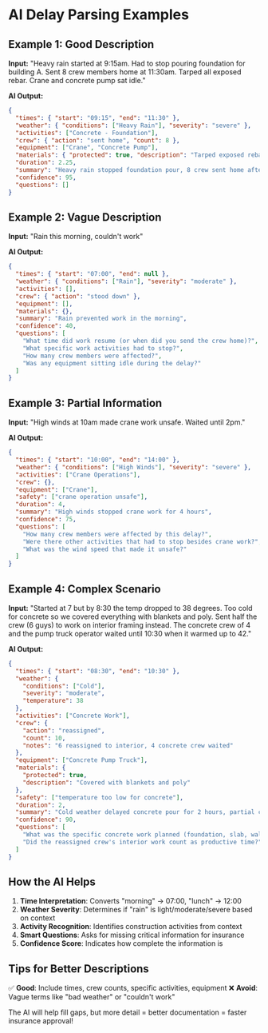 # AI Delay Parsing Examples

## Example 1: Good Description
**Input:** "Heavy rain started at 9:15am. Had to stop pouring foundation for building A. Sent 8 crew members home at 11:30am. Tarped all exposed rebar. Crane and concrete pump sat idle."

**AI Output:**
```json
{
  "times": { "start": "09:15", "end": "11:30" },
  "weather": { "conditions": ["Heavy Rain"], "severity": "severe" },
  "activities": ["Concrete - Foundation"],
  "crew": { "action": "sent home", "count": 8 },
  "equipment": ["Crane", "Concrete Pump"],
  "materials": { "protected": true, "description": "Tarped exposed rebar" },
  "duration": 2.25,
  "summary": "Heavy rain stopped foundation pour, 8 crew sent home after 2.25 hours",
  "confidence": 95,
  "questions": []
}
```

## Example 2: Vague Description
**Input:** "Rain this morning, couldn't work"

**AI Output:**
```json
{
  "times": { "start": "07:00", "end": null },
  "weather": { "conditions": ["Rain"], "severity": "moderate" },
  "activities": [],
  "crew": { "action": "stood down" },
  "equipment": [],
  "materials": {},
  "summary": "Rain prevented work in the morning",
  "confidence": 40,
  "questions": [
    "What time did work resume (or when did you send the crew home)?",
    "What specific work activities had to stop?",
    "How many crew members were affected?",
    "Was any equipment sitting idle during the delay?"
  ]
}
```

## Example 3: Partial Information
**Input:** "High winds at 10am made crane work unsafe. Waited until 2pm."

**AI Output:**
```json
{
  "times": { "start": "10:00", "end": "14:00" },
  "weather": { "conditions": ["High Winds"], "severity": "severe" },
  "activities": ["Crane Operations"],
  "crew": {},
  "equipment": ["Crane"],
  "safety": ["crane operation unsafe"],
  "duration": 4,
  "summary": "High winds stopped crane work for 4 hours",
  "confidence": 75,
  "questions": [
    "How many crew members were affected by this delay?",
    "Were there other activities that had to stop besides crane work?",
    "What was the wind speed that made it unsafe?"
  ]
}
```

## Example 4: Complex Scenario
**Input:** "Started at 7 but by 8:30 the temp dropped to 38 degrees. Too cold for concrete so we covered everything with blankets and poly. Sent half the crew (6 guys) to work on interior framing instead. The concrete crew of 4 and the pump truck operator waited until 10:30 when it warmed up to 42."

**AI Output:**
```json
{
  "times": { "start": "08:30", "end": "10:30" },
  "weather": { 
    "conditions": ["Cold"], 
    "severity": "moderate",
    "temperature": 38
  },
  "activities": ["Concrete Work"],
  "crew": { 
    "action": "reassigned",
    "count": 10,
    "notes": "6 reassigned to interior, 4 concrete crew waited"
  },
  "equipment": ["Concrete Pump Truck"],
  "materials": { 
    "protected": true, 
    "description": "Covered with blankets and poly"
  },
  "safety": ["temperature too low for concrete"],
  "duration": 2,
  "summary": "Cold weather delayed concrete pour for 2 hours, partial crew reassigned",
  "confidence": 90,
  "questions": [
    "What was the specific concrete work planned (foundation, slab, walls)?",
    "Did the reassigned crew's interior work count as productive time?"
  ]
}
```

## How the AI Helps

1. **Time Interpretation**: Converts "morning" → 07:00, "lunch" → 12:00
2. **Weather Severity**: Determines if "rain" is light/moderate/severe based on context
3. **Activity Recognition**: Identifies construction activities from context
4. **Smart Questions**: Asks for missing critical information for insurance
5. **Confidence Score**: Indicates how complete the information is

## Tips for Better Descriptions

✅ **Good**: Include times, crew counts, specific activities, equipment
❌ **Avoid**: Vague terms like "bad weather" or "couldn't work"

The AI will help fill gaps, but more detail = better documentation = faster insurance approval!